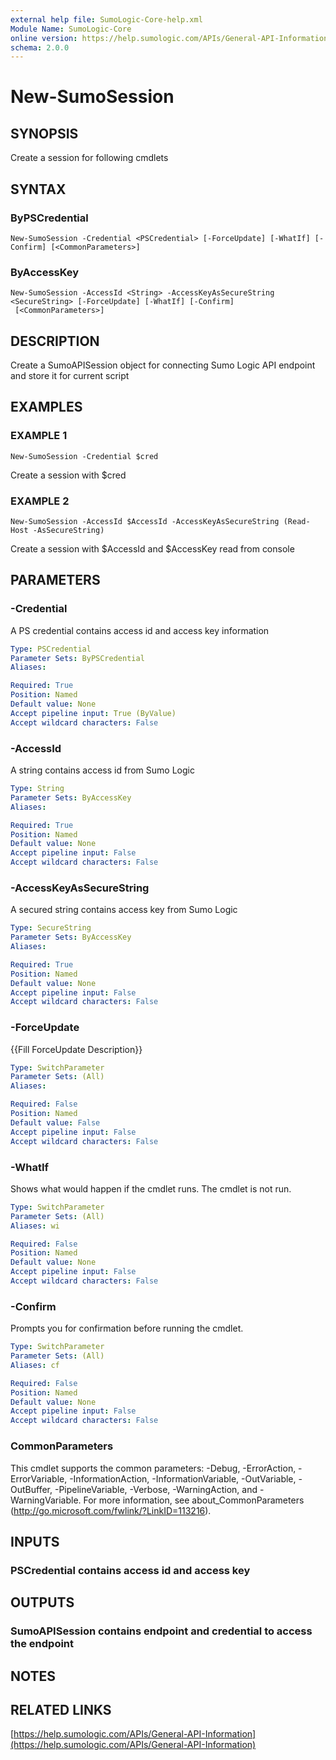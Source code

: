 ```yaml
---
external help file: SumoLogic-Core-help.xml
Module Name: SumoLogic-Core
online version: https://help.sumologic.com/APIs/General-API-Information
schema: 2.0.0
---
```


# New-SumoSession

## SYNOPSIS
Create a session for following cmdlets

## SYNTAX

### ByPSCredential
```
New-SumoSession -Credential <PSCredential> [-ForceUpdate] [-WhatIf] [-Confirm] [<CommonParameters>]
```

### ByAccessKey
```
New-SumoSession -AccessId <String> -AccessKeyAsSecureString <SecureString> [-ForceUpdate] [-WhatIf] [-Confirm]
 [<CommonParameters>]
```

## DESCRIPTION
Create a SumoAPISession object for connecting Sumo Logic API endpoint and store it for current script

## EXAMPLES

### EXAMPLE 1
```
New-SumoSession -Credential $cred
```

Create a session with $cred

### EXAMPLE 2
```
New-SumoSession -AccessId $AccessId -AccessKeyAsSecureString (Read-Host -AsSecureString)
```

Create a session with $AccessId and $AccessKey read from console

## PARAMETERS

### -Credential
A PS credential contains access id and access key information

```yaml
Type: PSCredential
Parameter Sets: ByPSCredential
Aliases:

Required: True
Position: Named
Default value: None
Accept pipeline input: True (ByValue)
Accept wildcard characters: False
```

### -AccessId
A string contains access id from Sumo Logic

```yaml
Type: String
Parameter Sets: ByAccessKey
Aliases:

Required: True
Position: Named
Default value: None
Accept pipeline input: False
Accept wildcard characters: False
```

### -AccessKeyAsSecureString
A secured string contains access key from Sumo Logic

```yaml
Type: SecureString
Parameter Sets: ByAccessKey
Aliases:

Required: True
Position: Named
Default value: None
Accept pipeline input: False
Accept wildcard characters: False
```

### -ForceUpdate
{{Fill ForceUpdate Description}}

```yaml
Type: SwitchParameter
Parameter Sets: (All)
Aliases:

Required: False
Position: Named
Default value: False
Accept pipeline input: False
Accept wildcard characters: False
```

### -WhatIf
Shows what would happen if the cmdlet runs.
The cmdlet is not run.

```yaml
Type: SwitchParameter
Parameter Sets: (All)
Aliases: wi

Required: False
Position: Named
Default value: None
Accept pipeline input: False
Accept wildcard characters: False
```

### -Confirm
Prompts you for confirmation before running the cmdlet.

```yaml
Type: SwitchParameter
Parameter Sets: (All)
Aliases: cf

Required: False
Position: Named
Default value: None
Accept pipeline input: False
Accept wildcard characters: False
```

### CommonParameters
This cmdlet supports the common parameters: -Debug, -ErrorAction, -ErrorVariable, -InformationAction, -InformationVariable, -OutVariable, -OutBuffer, -PipelineVariable, -Verbose, -WarningAction, and -WarningVariable.
For more information, see about_CommonParameters (http://go.microsoft.com/fwlink/?LinkID=113216).

## INPUTS

### PSCredential contains access id and access key

## OUTPUTS

### SumoAPISession contains endpoint and credential to access the endpoint

## NOTES

## RELATED LINKS

[https://help.sumologic.com/APIs/General-API-Information](https://help.sumologic.com/APIs/General-API-Information)

